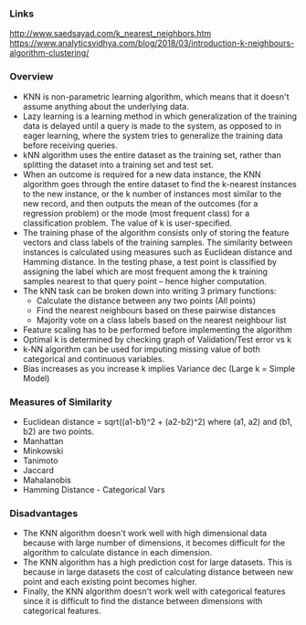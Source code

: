 ### Links
http://www.saedsayad.com/k_nearest_neighbors.htm
https://www.analyticsvidhya.com/blog/2018/03/introduction-k-neighbours-algorithm-clustering/


### Overview
* KNN is non-parametric learning algorithm, which means that it doesn't assume anything about the underlying data. 
* Lazy learning is a learning method in which generalization of the training data is delayed until a query is made to the system, as opposed to in eager learning, where the system tries to generalize the training data before receiving queries.
* kNN algorithm uses the entire dataset as the training set, rather than splitting the dataset into a training set and test set.
* When an outcome is required for a new data instance, the KNN algorithm goes through the entire dataset to find the k-nearest instances to the new instance, or the k number of instances most similar to the new record, and then outputs the mean of the outcomes (for a regression problem) or the mode (most frequent class) for a classification problem. The value of k is user-specified.
* The training phase of the algorithm consists only of storing the feature vectors and class labels of the training samples. The similarity between instances is calculated using measures such as Euclidean distance and Hamming distance. In the testing phase, a test point is classified by assigning the label which are most frequent among the k training samples nearest to that query point – hence higher computation.
* The kNN task can be broken down into writing 3 primary functions: 
  * Calculate the distance between any two points (All points)
  * Find the nearest neighbours based on these pairwise distances
  * Majority vote on a class labels based on the nearest neighbour list 
* Feature scaling has to be performed before implementing the algorithm 
* Optimal k is determined by checking graph of Validation/Test error vs k
* k-NN algorithm can be used for imputing missing value of both categorical and continuous variables.
* Bias increases as you increase k implies Variance dec (Large k = Simple Model)

### Measures of Similarity
* Euclidean distance = sqrt((a1-b1)^2 + (a2-b2)^2) where (a1, a2) and (b1, b2) are two points.
* Manhattan 
* Minkowski
* Tanimoto
* Jaccard
* Mahalanobis
* Hamming Distance - Categorical Vars

### Disadvantages
* The KNN algorithm doesn't work well with high dimensional data because with large number of dimensions, it becomes difficult for the algorithm to calculate distance in each dimension.
* The KNN algorithm has a high prediction cost for large datasets. This is because in large datasets the cost of calculating distance between new point and each existing point becomes higher.
* Finally, the KNN algorithm doesn't work well with categorical features since it is difficult to find the distance between dimensions with categorical features.



